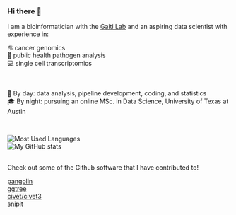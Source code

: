 ### Hi there 👋

I am a bioinformatician with the [Gaiti Lab](https://www.gaitilab.com/) and an aspiring data scientist with experience in:

♋ cancer genomics \
🐛 public health pathogen analysis \
💻 single cell transcriptomics

<br/> 

🔬 By day: data analysis, pipeline development, coding, and statistics \
🎓 By night: pursuing an online MSc. in Data Science, University of Texas at Austin

<br/> 

![Most Used Languages](https://github-readme-stats.vercel.app/api/top-langs/?username=matt-sd-watson&hide=html,jupyter%20notebook&theme=tokyonight)
<br/> 
![My GitHub stats](https://github-readme-stats.vercel.app/api?username=matt-sd-watson&count_private=true&show_icons=true&include_all_commits=true)


<br/> 
Check out some of the Github software that I have contributed to!

[pangolin](https://github.com/cov-lineages/pangolin) \
[ggtree](https://github.com/YuLab-SMU/ggtree) \
[civet/civet3](https://github.com/artic-network/civet) \
[snipit](https://github.com/aineniamh/snipit)

